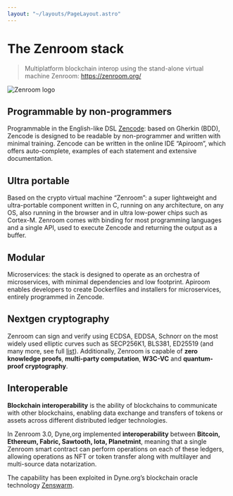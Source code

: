 ```yaml
---
layout: "~/layouts/PageLayout.astro"
---
```

# The Zenroom stack

> Multiplatform blockchain interop using the stand-alone virtual machine Zenroom: https://zenroom.org/ 

![Zenroom logo](https://zenroom.org/wp-content/uploads/2019/11/zenroom.png)


## Programmable by non-programmers

Programmable in the English-like DSL [Zencode](https://decodeproject.eu/blog/smart-contracts-english-speaker.html): based on Gherkin (BDD), Zencode is designed to be readable by non-programmer and written with minimal training. Zencode can be written in the online IDE “Apiroom”, which offers auto-complete, examples of each statement and extensive documentation.

## Ultra portable

Based on the crypto virtual machine “Zenroom”: a super lightweight and ultra-portable component written in C, running on any architecture, on any OS, also running in the browser and in ultra low-power chips such as Cortex-M. Zenroom comes with binding for most programming languages and a single API, used to execute Zencode and returning the output as a buffer.

## Modular
Microservices: the stack is designed to operate as an orchestra of microservices, with minimal dependencies and low footprint. Apiroom enables developers to create Dockerfiles and installers for microservices, entirely programmed in Zencode. 

## Nextgen cryptography
Zenroom can sign and verify using ECDSA, EDDSA, Schnorr on the most widely used elliptic curves such as SECP256K1, BLS381, ED25519 (and many more, see full [list](https://github.com/dyne/Zenroom/blob/master/build/config.mk#L294-L297)). Additionally, Zenroom is capable of **zero knowledge proofs**, **multi-party computation**, **W3C-VC** and **quantum-proof cryptography**. 

## Interoperable
**Blockchain interoperability** is the ability of blockchains to communicate with other blockchains, enabling data exchange and transfers of tokens or assets across different distributed ledger technologies. 

In Zenroom 3.0, Dyne,org implemented **interoperability** between **Bitcoin, Ethereum, Fabric, Sawtooth, Iota, Planetmint**, meaning that a single Zenroom smart contract can perform operations on each of these ledgers, allowing operations as NFT or token transfer along with multilayer and multi-source data notarization.

The capability has been exploited in Dyne.org’s blockchain oracle technology [Zenswarm](https://github.com/dyne/zenswarm).



